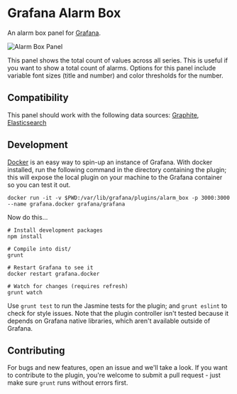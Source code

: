 # Grafana Alarm Box

An alarm box panel for [Grafana](http://grafana.org/).

![Alarm Box Panel](https://raw.githubusercontent.com/BTplc/grafana-alarm-box/master/src/img/alarm_box.png)

This panel shows the total count of values across all series. This is useful if you want to show a total count of alarms. Options for this panel include variable font sizes (title and number) and color thresholds for the number.

## Compatibility

This panel should work with the following data sources: [Graphite](https://grafana.net/plugins/graphite), [Elasticsearch](https://grafana.net/plugins/elasticsearch)

## Development

[Docker](https://www.docker.com/) is an easy way to spin-up an instance of Grafana. With docker installed, run the following command in the directory containing the plugin; this will expose the local plugin on your machine to the Grafana container so you can test it out.

    docker run -it -v $PWD:/var/lib/grafana/plugins/alarm_box -p 3000:3000 --name grafana.docker grafana/grafana

Now do this...

    # Install development packages
    npm install

    # Compile into dist/
    grunt

    # Restart Grafana to see it
    docker restart grafana.docker

    # Watch for changes (requires refresh)
    grunt watch

Use `grunt test` to run the Jasmine tests for the plugin; and `grunt eslint` to check for style issues. Note that the plugin controller isn't tested because it depends on Grafana native libraries, which aren't available outside of Grafana.

## Contributing

For bugs and new features, open an issue and we'll take a look. If you want to contribute to the plugin, you're welcome to submit a pull request - just make sure `grunt` runs without errors first.
